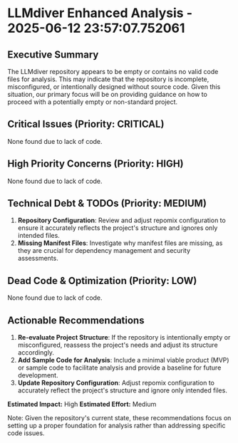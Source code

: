 # LLMdiver Enhanced Analysis - 2025-06-12 23:57:07.752061

## Executive Summary
The LLMdiver repository appears to be empty or contains no valid code files for analysis. This may indicate that the repository is incomplete, misconfigured, or intentionally designed without source code. Given this situation, our primary focus will be on providing guidance on how to proceed with a potentially empty or non-standard project.

## Critical Issues (Priority: CRITICAL)
None found due to lack of code.

## High Priority Concerns (Priority: HIGH)
None found due to lack of code.

## Technical Debt & TODOs (Priority: MEDIUM)
1. **Repository Configuration**: Review and adjust repomix configuration to ensure it accurately reflects the project's structure and ignores only intended files.
2. **Missing Manifest Files**: Investigate why manifest files are missing, as they are crucial for dependency management and security assessments.

## Dead Code & Optimization (Priority: LOW)
None found due to lack of code.

## Actionable Recommendations
1. **Re-evaluate Project Structure**: If the repository is intentionally empty or misconfigured, reassess the project's needs and adjust its structure accordingly.
2. **Add Sample Code for Analysis**: Include a minimal viable product (MVP) or sample code to facilitate analysis and provide a baseline for future development.
3. **Update Repository Configuration**: Adjust repomix configuration to accurately reflect the project's structure and ignore only intended files.

**Estimated Impact:** High
**Estimated Effort:** Medium

Note: Given the repository's current state, these recommendations focus on setting up a proper foundation for analysis rather than addressing specific code issues.